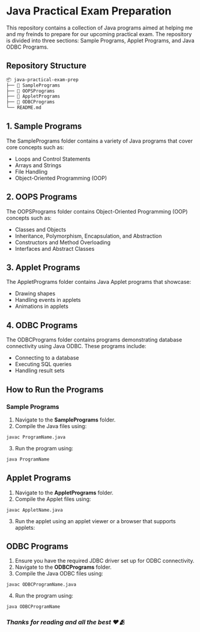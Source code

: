 # Java Practical Exam Preparation

This repository contains a collection of Java programs aimed at helping me and my freinds to prepare for our upcoming practical exam. The repository is divided into three sections: Sample Programs, Applet Programs, and Java ODBC Programs.

## Repository Structure

```bash  
📦 java-practical-exam-prep
├── 📂 SamplePrograms
├── 📂 OOPSPrograms
├── 📂 AppletPrograms
├── 📂 ODBCPrograms
└── README.md
```

## 1. Sample Programs
The SamplePrograms folder contains a variety of Java programs that cover core concepts such as:

- Loops and Control Statements
- Arrays and Strings
- File Handling
- Object-Oriented Programming (OOP)

## 2. OOPS Programs
The OOPSPrograms folder contains Object-Oriented Programming (OOP) concepts such as:

- Classes and Objects
- Inheritance, Polymorphism, Encapsulation, and Abstraction
- Constructors and Method Overloading
- Interfaces and Abstract Classes

## 3. Applet Programs
The AppletPrograms folder contains Java Applet programs that showcase:

- Drawing shapes
- Handling events in applets
- Animations in applets

## 4. ODBC Programs

The ODBCPrograms folder contains programs demonstrating database connectivity using Java ODBC. These programs include:

- Connecting to a database
- Executing SQL queries
- Handling result sets

## How to Run the Programs

### Sample Programs

1. Navigate to the **SamplePrograms** folder.
2. Compile the Java files using:

```
javac ProgramName.java
```
3. Run the program using:
```bash
java ProgramName
```

## Applet Programs

1. Navigate to the **AppletPrograms** folder.
2. Compile the Applet files using:
```
javac AppletName.java
```
3. Run the applet using an applet viewer or a browser that supports applets:

## ODBC Programs

1. Ensure you have the required JDBC driver set up for ODBC connectivity.
2. Navigate to the **ODBCPrograms** folder.
3. Compile the Java ODBC files using:

```
javac ODBCProgramName.java
```
4. Run the program using:
```
java ODBCProgramName
```


### *Thanks for reading and all the best ❤️🫂*

